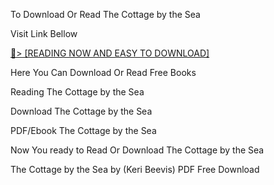To Download Or Read The Cottage by the Sea

Visit Link Bellow

<a href="https://uk.ebookarea.xyz/?book=B0CXSB9B6J">📖&gt; [READING NOW AND EASY TO DOWNLOAD]</a>

Here You Can Download Or Read Free Books

Reading The Cottage by the Sea

Download The Cottage by the Sea

PDF/Ebook The Cottage by the Sea

Now You ready to Read Or Download The Cottage by the Sea

The Cottage by the Sea by (Keri Beevis) PDF Free Download
